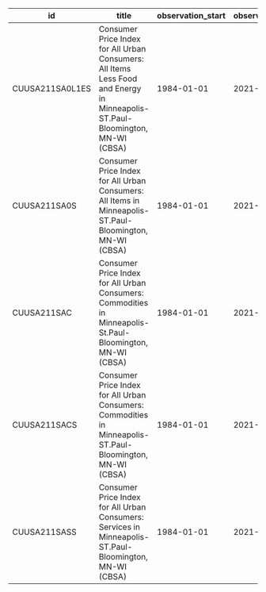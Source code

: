 | id              | title                                                                                                                         | observation_start   | observation_end   |
|-----------------|-------------------------------------------------------------------------------------------------------------------------------|---------------------|-------------------|
| CUUSA211SA0L1ES | Consumer Price Index for All Urban Consumers: All Items Less Food and Energy in Minneapolis-ST.Paul-Bloomington, MN-WI (CBSA) | 1984-01-01          | 2021-07-01        |
| CUUSA211SA0S    | Consumer Price Index for All Urban Consumers: All Items in Minneapolis-ST.Paul-Bloomington, MN-WI (CBSA)                      | 1984-01-01          | 2021-07-01        |
| CUUSA211SAC     | Consumer Price Index for All Urban Consumers: Commodities in Minneapolis-St.Paul-Bloomington, MN-WI (CBSA)                    | 1984-01-01          | 2021-01-01        |
| CUUSA211SACS    | Consumer Price Index for All Urban Consumers: Commodities in Minneapolis-ST.Paul-Bloomington, MN-WI (CBSA)                    | 1984-01-01          | 2021-07-01        |
| CUUSA211SASS    | Consumer Price Index for All Urban Consumers: Services in Minneapolis-ST.Paul-Bloomington, MN-WI (CBSA)                       | 1984-01-01          | 2021-07-01        |